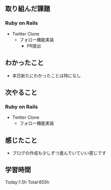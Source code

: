 ## 取り組んだ課題
### Ruby on Rails
- Twitter Clone
  - フォロー機能実装
    - PR提出
## わかったこと
- 本日新たにわかったことは特になし
## 次やること
### Ruby on Rails
- Twitter Clone
  - フォロー機能実装
## 感じたこと
- ブログの作成も少しずつ進んでいていい感じです
## 学習時間
Today:1.5h Total:655h